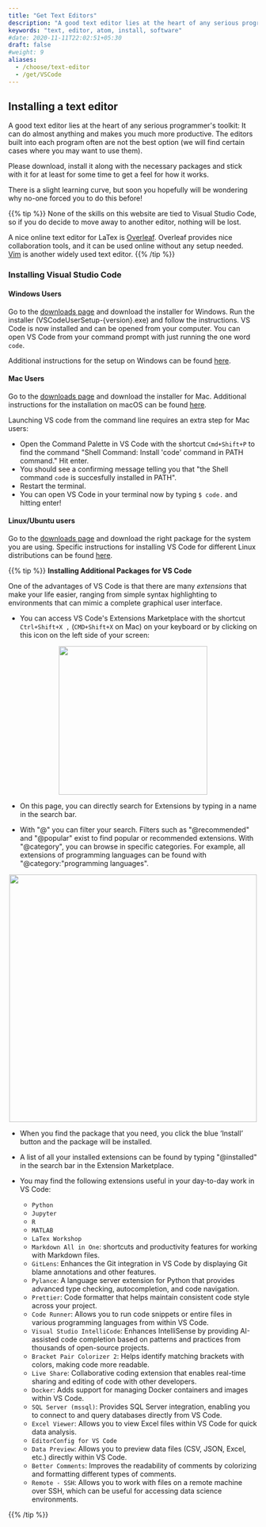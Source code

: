 ```yaml
---
title: "Get Text Editors"
description: "A good text editor lies at the heart of any serious programmer's toolkit."
keywords: "text, editor, atom, install, software"
#date: 2020-11-11T22:02:51+05:30
draft: false
#weight: 9
aliases:
  - /choose/text-editor
  - /get/VSCode
---
```


## Installing a text editor

A good text editor lies at the heart of any serious programmer's toolkit: It can do almost anything and makes you much more productive. The editors built into each program often are not the best option (we will find certain cases where you may want to use them).

Please download, install it along with the necessary packages and stick with it for at least for some time to get a feel for how it works.

There is a slight learning curve, but soon you hopefully will be wondering why no-one forced you to do this before!

{{% tip %}}
None of the skills on this website are tied to Visual Studio Code, so if you do decide to move away to another editor, nothing will be lost. 

A nice online text editor for LaTex is [Overleaf](https://www.overleaf.com/). Overleaf provides nice collaboration tools, and it can be used online without any setup needed.
[Vim](https://www.vim.org/) is another widely used text editor.
{{% /tip %}}

### Installing Visual Studio Code

#### Windows Users

Go to the [downloads page](https://code.visualstudio.com/download) and download the installer for Windows. Run the installer (VSCodeUserSetup-{version}.exe) and follow the instructions. VS Code is now installed and can be opened from your computer. 
You can open VS Code from your command prompt with just running the one word `code`. 

Additional instructions for the setup on Windows can be found [here](https://code.visualstudio.com/docs/setup/windows). 

#### Mac Users

Go to the [downloads page](https://code.visualstudio.com/download) and download the installer for Mac. Additional instructions for the installation on macOS can be found [here](https://code.visualstudio.com/docs/setup/mac#_alternative-manual-instructions). 

Launching VS code from the command line requires an extra step for Mac users: 
- Open the Command Palette in VS Code with the shortcut `Cmd+Shift+P` to find the command "Shell Command: Install 'code' command in PATH command." Hit enter. 
- You should see a confirming message telling you that "the Shell command `code` is succesfully installed in PATH". 
- Restart the terminal.
- You can open VS Code in your terminal now by typing `$ code.` and hitting enter!

#### Linux/Ubuntu users

Go to the [downloads page](https://code.visualstudio.com/download) and download the right package for the system you are using. Specific instructions for installing VS Code for different Linux distributions can be found [here](https://code.visualstudio.com/docs/setup/linux). 

{{% tip %}}
**Installing Additional Packages for VS Code**

One of the advantages of VS Code is that there are many *extensions* that make your life easier, ranging from simple syntax highlighting to environments that can mimic a complete graphical user interface.

* You can access VS Code's Extensions Marketplace with the shortcut `Ctrl+Shift+X ,` (`CMD+Shift+X` on Mac) on your keyboard or by clicking on this icon on the left side of your screen:

<p align = "center">
<img src = "../statistics-and-computation/VSCodeExtensions_icon.png" width="300">
</p>

* On this page, you can directly search for Extensions by typing in a name in the search bar. 

* With "@" you can filter your search. Filters such as "@recommended" and "@popular" exist to find popular or recommended extensions. With "@category", you can browse in specific categories. For example, all extensions of programming languages can be found with "@category:"programming languages". 

<p align = "center">
<img src = "../statistics-and-computation/VSCodeExtensions_example.png" width="500">
</p>

* When you find the package that you need, you click the blue ‘Install’ button and the package will be installed.
* A list of all your installed extensions can be found by typing "@installed" in the search bar in the Extension Marketplace. 

* You may find the following extensions useful in your day-to-day work in VS Code:
    *   `Python`
    *   `Jupyter`
    *   `R`
    *   `MATLAB`
    *   `LaTex Workshop`
    *   `Markdown All in One`: shortcuts and productivity features for working with Markdown files.
    *   `GitLens`: Enhances the Git integration in VS Code by displaying Git blame annotations and other features.
    *   `Pylance`: A language server extension for Python that provides advanced type checking, autocompletion, and code navigation.
    *   `Prettier`: Code formatter that helps maintain consistent code style across your project.
    *  `Code Runner`: Allows you to run code snippets or entire files in various programming languages from within VS Code.
    * `Visual Studio IntelliCode`: Enhances IntelliSense by providing AI-assisted code completion based on patterns and practices from thousands of open-source projects.
    * `Bracket Pair Colorizer 2`: Helps identify matching brackets with colors, making code more readable.
    * `Live Share`: Collaborative coding extension that enables real-time sharing and editing of code with other developers.
    * `Docker`: Adds support for managing Docker containers and images within VS Code.
    * `SQL Server (mssql)`: Provides SQL Server integration, enabling you to connect to and query databases directly from VS Code.
    * `Excel Viewer`: Allows you to view Excel files within VS Code for quick data analysis.
    * `EditorConfig for VS Code`   
    * `Data Preview`: Allows you to preview data files (CSV, JSON, Excel, etc.) directly within VS Code.
    * `Better Comments`: Improves the readability of comments by colorizing and formatting different types of comments.
    * `Remote - SSH`: Allows you to work with files on a remote machine over SSH, which can be useful for accessing data science environments.

{{% /tip %}}
